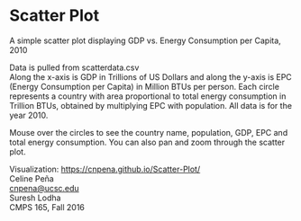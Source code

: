 # Scatter Plot 
A simple scatter plot displaying GDP vs. Energy Consumption per Capita, 2010 <br>

Data is pulled from scatterdata.csv <br>
Along the x-axis is GDP in Trillions of US Dollars and along the y-axis is EPC (Energy Consumption per Capita) in Million BTUs per person. Each circle represents a country with area proportional to total energy consumption in Trillion BTUs, obtained by multiplying EPC with population. All data is for the year 2010.<br>

Mouse over the circles to see the country name, population, GDP, EPC and total energy consumption. You can also pan and zoom through the scatter plot.


Visualization: https://cnpena.github.io/Scatter-Plot/ <br>
Celine Peña <br>
cnpena@ucsc.edu <br>
Suresh Lodha <br>
CMPS 165, Fall 2016
